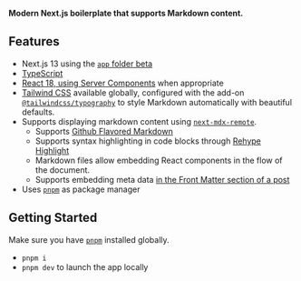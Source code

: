 **Modern Next.js boilerplate that supports Markdown content.**

## Features
- Next.js 13 using the [`app` folder beta](https://nextjs.org/blog/next-13#new-app-directory-beta)
- [TypeScript](https://www.typescriptlang.org/)
- [React 18, using Server Components](https://nextjs.org/docs/advanced-features/react-18/server-components) when appropriate
- [Tailwind CSS](https://tailwindcss.com/docs/box-sizing) available globally, configured with the add-on [`@tailwindcss/typography`](https://tailwindcss.com/docs/typography-plugin) to style Markdown automatically with beautiful defaults.
- Supports displaying markdown content using [`next-mdx-remote`](https://github.com/hashicorp/next-mdx-remote).
  - Supports [Github Flavored Markdown](https://docs.github.com/en/get-started/writing-on-github/getting-started-with-writing-and-formatting-on-github/basic-writing-and-formatting-syntax)
  - Supports syntax highlighting in code blocks through [Rehype Highlight](https://github.com/rehypejs/rehype-highlight)
  - Markdown files allow embedding React components in the flow of the document.
  - Supports embedding meta data [in the Front Matter section of a post](https://github.com/vfile/vfile-matter#use)
- Uses [`pnpm`](https://pnpm.io/) as package manager

## Getting Started
Make sure you have [`pnpm`](https://pnpm.io/) installed globally.
- `pnpm i`
- `pnpm dev` to launch the app locally